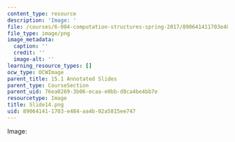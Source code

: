 ```yaml
---
content_type: resource
description: 'Image: '
file: /courses/6-004-computation-structures-spring-2017/890641411703e484aa4b02a5815ee747_Slide14.png
file_type: image/png
image_metadata:
  caption: ''
  credit: ''
  image-alt: ''
learning_resource_types: []
ocw_type: OCWImage
parent_title: 15.1 Annotated Slides
parent_type: CourseSection
parent_uid: 76ea0269-3b06-ecaa-e0bb-d8ca4be4bb7e
resourcetype: Image
title: Slide14.png
uid: 89064141-1703-e484-aa4b-02a5815ee747
---
```

Image: 

